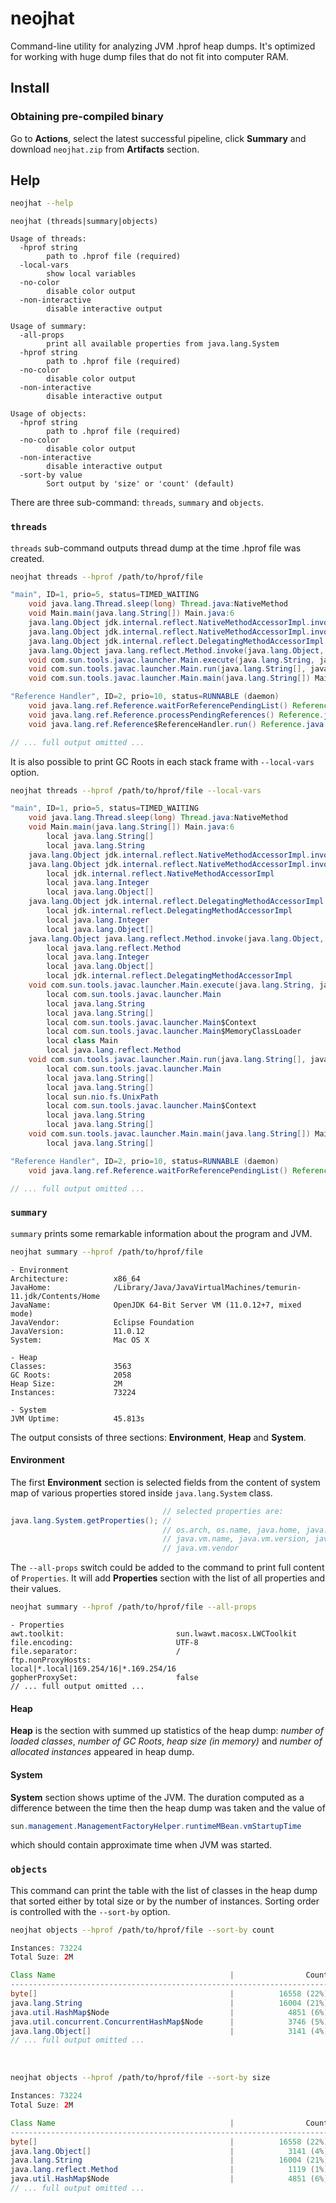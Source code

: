 # neojhat

Command-line utility for analyzing JVM .hprof heap dumps. It's optimized for working
with huge dump files that do not fit into computer RAM.

## Install

### Obtaining pre-compiled binary

Go to **Actions**, select the latest successful pipeline, click **Summary** and download `neojhat.zip`
from **Artifacts** section.

## Help

```sh
neojhat --help
```

```
neojhat (threads|summary|objects)

Usage of threads:
  -hprof string
        path to .hprof file (required)
  -local-vars
        show local variables
  -no-color
        disable color output
  -non-interactive
        disable interactive output

Usage of summary:
  -all-props
        print all available properties from java.lang.System
  -hprof string
        path to .hprof file (required)
  -no-color
        disable color output
  -non-interactive
        disable interactive output

Usage of objects:
  -hprof string
        path to .hprof file (required)
  -no-color
        disable color output
  -non-interactive
        disable interactive output
  -sort-by value
        Sort output by 'size' or 'count' (default)

```

There are three sub-command: `threads`, `summary` and `objects`.

### `threads`

`threads` sub-command outputs thread dump at the time .hprof file was created.

```sh
neojhat threads --hprof /path/to/hprof/file
```

```java
"main", ID=1, prio=5, status=TIMED_WAITING
    void java.lang.Thread.sleep(long) Thread.java:NativeMethod
    void Main.main(java.lang.String[]) Main.java:6
    java.lang.Object jdk.internal.reflect.NativeMethodAccessorImpl.invoke0(java.lang.reflect.Method, java.lang.Object, java.lang.Object[]) NativeMethodAccessorImpl.java:NativeMethod
    java.lang.Object jdk.internal.reflect.NativeMethodAccessorImpl.invoke(java.lang.Object, java.lang.Object[]) NativeMethodAccessorImpl.java:62
    java.lang.Object jdk.internal.reflect.DelegatingMethodAccessorImpl.invoke(java.lang.Object, java.lang.Object[]) DelegatingMethodAccessorImpl.java:43
    java.lang.Object java.lang.reflect.Method.invoke(java.lang.Object, java.lang.Object[]) Method.java:566
    void com.sun.tools.javac.launcher.Main.execute(java.lang.String, java.lang.String[], com.sun.tools.javac.launcher.Main$Context) Main.java:404
    void com.sun.tools.javac.launcher.Main.run(java.lang.String[], java.lang.String[]) Main.java:179
    void com.sun.tools.javac.launcher.Main.main(java.lang.String[]) Main.java:119

"Reference Handler", ID=2, prio=10, status=RUNNABLE (daemon)
    void java.lang.ref.Reference.waitForReferencePendingList() Reference.java:NativeMethod
    void java.lang.ref.Reference.processPendingReferences() Reference.java:241
    void java.lang.ref.Reference$ReferenceHandler.run() Reference.java:213

// ... full output omitted ...
```

It is also possible to print GC Roots in each stack frame with `--local-vars` option.

```sh
neojhat threads --hprof /path/to/hprof/file --local-vars
```

```java
"main", ID=1, prio=5, status=TIMED_WAITING
    void java.lang.Thread.sleep(long) Thread.java:NativeMethod
    void Main.main(java.lang.String[]) Main.java:6
        local java.lang.String[]
        local java.lang.String
    java.lang.Object jdk.internal.reflect.NativeMethodAccessorImpl.invoke0(java.lang.reflect.Method, java.lang.Object, java.lang.Object[]) NativeMethodAccessorImpl.java:NativeMethod
    java.lang.Object jdk.internal.reflect.NativeMethodAccessorImpl.invoke(java.lang.Object, java.lang.Object[]) NativeMethodAccessorImpl.java:62
        local jdk.internal.reflect.NativeMethodAccessorImpl
        local java.lang.Integer
        local java.lang.Object[]
    java.lang.Object jdk.internal.reflect.DelegatingMethodAccessorImpl.invoke(java.lang.Object, java.lang.Object[]) DelegatingMethodAccessorImpl.java:43
        local jdk.internal.reflect.DelegatingMethodAccessorImpl
        local java.lang.Integer
        local java.lang.Object[]
    java.lang.Object java.lang.reflect.Method.invoke(java.lang.Object, java.lang.Object[]) Method.java:566
        local java.lang.reflect.Method
        local java.lang.Integer
        local java.lang.Object[]
        local jdk.internal.reflect.DelegatingMethodAccessorImpl
    void com.sun.tools.javac.launcher.Main.execute(java.lang.String, java.lang.String[], com.sun.tools.javac.launcher.Main$Context) Main.java:404
        local com.sun.tools.javac.launcher.Main
        local java.lang.String
        local java.lang.String[]
        local com.sun.tools.javac.launcher.Main$Context
        local com.sun.tools.javac.launcher.Main$MemoryClassLoader
        local class Main
        local java.lang.reflect.Method
    void com.sun.tools.javac.launcher.Main.run(java.lang.String[], java.lang.String[]) Main.java:179
        local com.sun.tools.javac.launcher.Main
        local java.lang.String[]
        local java.lang.String[]
        local sun.nio.fs.UnixPath
        local com.sun.tools.javac.launcher.Main$Context
        local java.lang.String
        local java.lang.String[]
    void com.sun.tools.javac.launcher.Main.main(java.lang.String[]) Main.java:119
        local java.lang.String[]

"Reference Handler", ID=2, prio=10, status=RUNNABLE (daemon)
    void java.lang.ref.Reference.waitForReferencePendingList() Reference.java:NativeMethod

// ... full output omitted ...
```

### `summary`

`summary` prints some remarkable information about the program and JVM.

```sh
neojhat summary --hprof /path/to/hprof/file
```

```
- Environment
Architecture:          x86_64
JavaHome:              /Library/Java/JavaVirtualMachines/temurin-11.jdk/Contents/Home
JavaName:              OpenJDK 64-Bit Server VM (11.0.12+7, mixed mode)
JavaVendor:            Eclipse Foundation
JavaVersion:           11.0.12
System:                Mac OS X

- Heap
Classes:               3563
GC Roots:              2058
Heap Size:             2M
Instances:             73224

- System
JVM Uptime:            45.813s
```

The output consists of three sections: **Environment**, **Heap** and **System**.

#### Environment

The first **Environment** section is selected fields from the content of system
map of various properties stored inside `java.lang.System` class.

```java
                                  // selected properties are:
java.lang.System.getProperties(); //
                                  // os.arch, os.name, java.home, java.version,
                                  // java.vm.name, java.vm.version, java.vm.info,
                                  // java.vm.vendor
```

The `--all-props` switch could be added to the command to print full content of `Properties`.
It will add **Properties** section with the list of all properties and their values.

```sh
neojhat summary --hprof /path/to/hprof/file --all-props
```

```
- Properties
awt.toolkit:                         sun.lwawt.macosx.LWCToolkit
file.encoding:                       UTF-8
file.separator:                      /
ftp.nonProxyHosts:                   local|*.local|169.254/16|*.169.254/16
gopherProxySet:                      false
// ... full output omitted ...
```

#### Heap

**Heap** is the section with summed up statistics of the heap dump:
*number of loaded classes*, *number of GC Roots*, *heap size (in memory)*
and *number of allocated instances* appeared in heap dump.

#### System

**System** section shows uptime of the JVM. The duration computed as a
difference between the time then the heap dump was taken and the value of

```java
sun.management.ManagementFactoryHelper.runtimeMBean.vmStartupTime
```

which should contain approximate time when JVM was started.

### `objects`

This command can print the table with the list of classes in the
heap dump that sorted either by total size or by the number of instances.
Sorting order is controlled with the `--sort-by` option.

```sh
neojhat objects --hprof /path/to/hprof/file --sort-by count
```

```java
Instances: 73224
Total Suze: 2M

Class Name                                       |                Count |                Size |
-----------------------------------------------------------------------------------------------
byte[]                                           |          16558 (22%) |          571K (22%) |
java.lang.String                                 |          16004 (21%) |           203K (7%) |
java.util.HashMap$Node                           |            4851 (6%) |           132K (5%) |
java.util.concurrent.ConcurrentHashMap$Node      |            3746 (5%) |           102K (4%) |
java.lang.Object[]                               |            3141 (4%) |          340K (13%) |
// ... full output omitted ...
```

<br>

```sh
neojhat objects --hprof /path/to/hprof/file --sort-by size
```

```java
Instances: 73224
Total Suze: 2M

Class Name                                       |                Count |                Size |
-----------------------------------------------------------------------------------------------
byte[]                                           |          16558 (22%) |          571K (22%) |
java.lang.Object[]                               |            3141 (4%) |          340K (13%) |
java.lang.String                                 |          16004 (21%) |           203K (7%) |
java.lang.reflect.Method                         |            1119 (1%) |           142K (5%) |
java.util.HashMap$Node                           |            4851 (6%) |           132K (5%) |
// ... full output omitted ...
```
